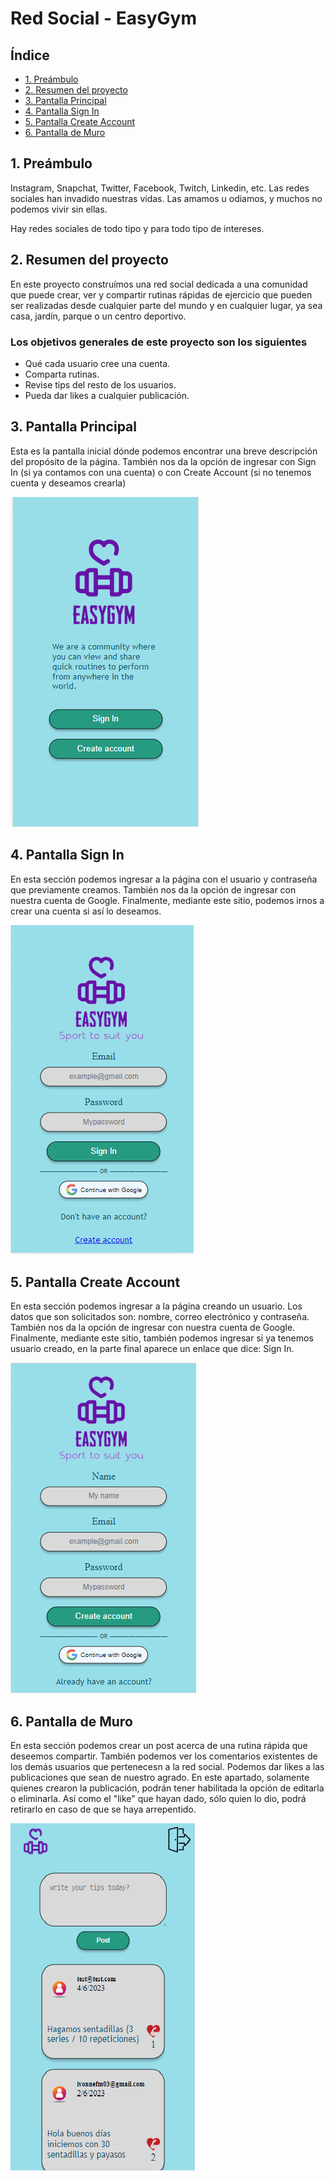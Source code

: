 # Red Social - EasyGym

## Índice

* [1. Preámbulo](#1-preámbulo)
* [2. Resumen del proyecto](#2-resumen-del-proyecto)
* [3. Pantalla Principal](#3-pantalla-principal)
* [4. Pantalla Sign In](#4-pantalla-sign-in)
* [5. Pantalla Create Account](#5-pantalla-create-account)
* [6. Pantalla de Muro](#6-pantalla-de-muro)

## 1. Preámbulo

Instagram, Snapchat, Twitter, Facebook, Twitch, Linkedin, etc. Las redes
sociales han invadido nuestras vidas. Las amamos u odiamos, y muchos no podemos
vivir sin ellas.

Hay redes sociales de todo tipo y para todo tipo de intereses. 

## 2. Resumen del proyecto

En este proyecto construímos una red social dedicada a una comunidad que puede crear, ver y compartir rutinas rápidas de ejercicio que pueden ser realizadas desde cualquier parte del mundo y en cualquier lugar, ya sea casa, jardín, parque o un centro deportivo.

### Los objetivos generales de este proyecto son los siguientes

* Qué cada usuario cree una cuenta.
* Comparta rutinas.
* Revise tips del resto de los usuarios.
* Pueda dar likes a cualquier publicación.

## 3. Pantalla Principal

Esta es la pantalla inicial dónde podemos encontrar una breve descripción del propósito de la página. También nos da la opción de ingresar con Sign In (si ya contamos con una cuenta) o con Create Account (si no tenemos cuenta y deseamos crearla)

![](src/images/home.png)

## 4. Pantalla Sign In

En esta sección podemos ingresar a la página con el usuario y contraseña que previamente creamos. También nos da la opción de ingresar con nuestra cuenta de Google. Finalmente, mediante este sitio, podemos irnos a crear una cuenta si así lo deseamos.

![](src/images/signin.png)
  
## 5. Pantalla Create Account

En esta sección podemos ingresar a la página creando un usuario. Los datos que son solicitados son: nombre, correo electrónico y contraseña. También nos da la opción de ingresar con nuestra cuenta de Google. Finalmente, mediante este sitio, también podemos ingresar si ya tenemos usuario creado, en la parte final aparece un enlace que dice: Sign In.

![](src/images/createacc.png)
  
## 6. Pantalla de Muro

En esta sección podemos crear un post acerca de una rutina rápida que deseemos compartir. También podemos ver los comentarios existentes de los demás usuarios que pertenecesn a la red social. Podemos dar likes a las publicaciones que sean de nuestro agrado. En este apartado, solamente quienes crearon la publicación, podrán tener habilitada la opción de editarla o eliminarla. Así como el "like" que hayan dado, sólo quien lo dio, podrá retirarlo en caso de que se haya arrepentido.

![](src/images/wall.png)